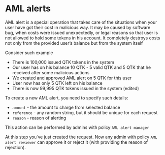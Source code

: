 # AML alerts

AML alert is a special operation that takes care of the situations when your user have got their cost in malicious way.
It may be caused by software bug, when costs were issued unexpectedly, or legal reasons so that user is not 
allowed to hold some tokens in his account. It completely destroys costs not only from the provided user’s balance but 
from the system itself

Consider such example

- There is 100,000 issued QTK tokens in the system
- Our user has on his balance 10 QTK - 5 valid QTK and 5 QTK that he received after some malicious actions
- We created and approved AML alert on 5 QTK for this user
- User now has only 5 QTK left on his balance
- There is now 99,995 QTK tokens issued in the system (edited)

To create a new AML alert, you need to specify such details:

- `amount` - the amount to charge from selected balance
- `reference` - any random string, but it should be unique for each request
- `reason` - reason of alerting

This action can be performed by admins with policy `AML alert manager`

At this step you've just created the request. Now any admin with policy `AML alert reviewer` can approve it or reject it 
(with providing the reason of rejection).
